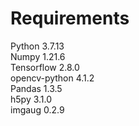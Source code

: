 # Requirements
Python 3.7.13 <br />
Numpy 1.21.6 <br />
Tensorflow 2.8.0 <br />
opencv-python 4.1.2 <br />
Pandas 1.3.5 <br />
h5py 3.1.0 <br />
imgaug 0.2.9 <br />
